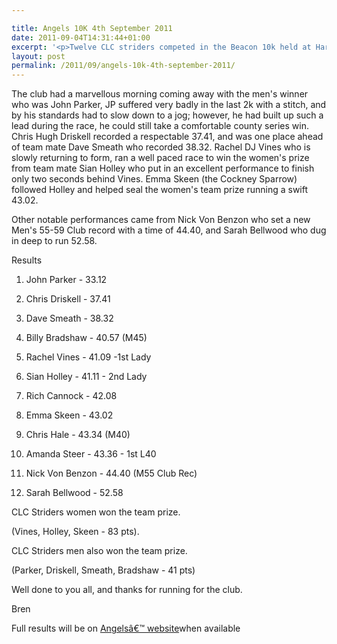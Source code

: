 ```yaml
---

title: Angels 10K 4th September 2011
date: 2011-09-04T14:31:44+01:00
excerpt: '<p>Twelve CLC striders competed in the Beacon 10k held at Haresfield near Gloucester on Sunday 4th September.</p>'
layout: post
permalink: /2011/09/angels-10k-4th-september-2011/
---
```

</p> 

The club had a marvellous morning coming away with the men's winner who was John Parker, JP suffered very badly in the last 2k with a stitch, and by his standards had to slow down to a jog; however, he had built up such a lead during the race, he could still take a comfortable county series win. Chris Hugh Driskell recorded a respectable 37.41, and was one place ahead of team mate Dave Smeath who recorded 38.32. Rachel DJ Vines who is slowly returning to form, ran a well paced race to win the women's prize from team mate Sian Holley who put in an excellent performance to finish only two seconds behind Vines. Emma Skeen (the Cockney Sparrow) followed Holley and helped seal the women's team prize running a swift 43.02.

Other notable performances came from Nick Von Benzon who set a new Men's 55-59 Club record with a time of 44.40, and Sarah Bellwood who dug in deep to run 52.58.

Results

1. John Parker - 33.12

9. Chris Driskell - 37.41

10. Dave Smeath - 38.32

21. Billy Bradshaw - 40.57 (M45)

23. Rachel Vines - 41.09 -1st Lady

24. Sian Holley - 41.11 - 2nd Lady

31. Rich Cannock - 42.08

36. Emma Skeen - 43.02

42. Chris Hale - 43.34 (M40)

43. Amanda Steer - 43.36 - 1st L40

48. Nick Von Benzon - 44.40 (M55 Club Rec)

84. Sarah Bellwood - 52.58

CLC Striders women won the team prize.

(Vines, Holley, Skeen - 83 pts).

CLC Striders men also won the team prize.

(Parker, Driskell, Smeath, Bradshaw - 41 pts)

Well done to you all, and thanks for running for the club.

Bren</p> 

Full results will be on <a href="http://angelsrunningclub.wordpress.com/results-photos-reports/" target="_blank" rel="nofollow">Angelsâ€™ website</a>when available